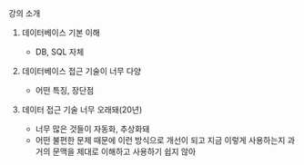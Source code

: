 
강의 소개
1. 데이터베이스 기본 이해
    - DB, SQL 자체

2. 데이터베이스 접근 기술이 너무 다양
    - 어떤 특징, 장단점

3. 데이터 접근 기술 너무 오래돼(20년)
    - 너무 많은 것들이 자동화, 추상화돼
    - 어떤 불편한 문제 때문에 이런 방식으로 개선이 되고 지금 이렇게 사용하는지 과거의 문맥을 제대로 이해하고 사용하기 쉽지 않아
    


